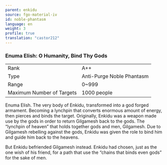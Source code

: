```yaml
---
parent: enkidu
source: fgo-material-iv
id: noble-phantasm
language: en
weight: 3
profile: true
translation: "castor212"
---
```


### Enuma Elish: O Humanity, Bind Thy Gods

<table>
  <tr><td>Rank</td><td>A++</td></tr>
  <tr><td>Type</td><td>Anti-Purge Noble Phantasm</td></tr>
  <tr><td>Range</td><td>0~999</td></tr>
  <tr><td>Maximum Number of Targets</td><td>1000 people</td></tr>
</table>

Enuma Elish.
The very body of Enkidu, transformed into a god forged armament.
Becoming a lynchpin that converts enormous amount of energy, then pierces and binds the target.
Originally, Enkidu was a weapon made use by the gods in order to return Gilgamesh back to the gods.
The “lynchpin of heaven” that holds together gods and men, Gilgamesh.
Due to Gilgamesh rebelling against the gods, Enkidu was given the role to bind him and guide him back to the heavens.

But Enkidu befriended Gilgamesh instead. Enkidu had chosen, just as the one wish of his friend, for a path that use the “chains that binds even gods” for the sake of men.
